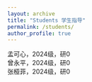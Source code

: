 ```yaml
---
layout: archive
title: "Students 学生指导"
permalink: /students/
author_profile: true
---
```

  
孟可心，2024级，研0  
曾永平，2024级，研0  
张桠菲，2024级，研0
